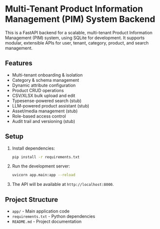 # Multi-Tenant Product Information Management (PIM) System Backend

This is a FastAPI backend for a scalable, multi-tenant Product Information Management (PIM) system, using SQLite for development. It supports modular, extensible APIs for user, tenant, category, product, and search management.

## Features
- Multi-tenant onboarding & isolation
- Category & schema management
- Dynamic attribute configuration
- Product CRUD operations
- CSV/XLSX bulk upload and edit
- Typesense-powered search (stub)
- LLM-powered product assistant (stub)
- Asset/media management (stub)
- Role-based access control
- Audit trail and versioning (stub)

## Setup
1. Install dependencies:
   ```bash
   pip install -r requirements.txt
   ```
2. Run the development server:
   ```bash
   uvicorn app.main:app --reload
   ```
3. The API will be available at `http://localhost:8000`.

## Project Structure
- `app/` - Main application code
- `requirements.txt` - Python dependencies
- `README.md` - Project documentation 